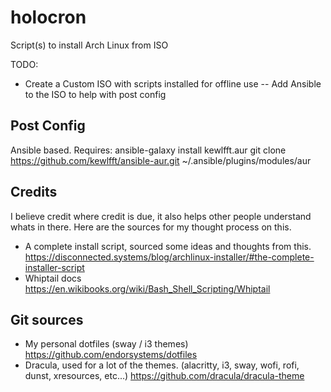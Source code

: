 # holocron
Script(s) to install Arch Linux from ISO

TODO:
- Create a Custom ISO with scripts installed for offline use
-- Add Ansible to the ISO to help with post config

## Post Config
Ansible based. Requires: ansible-galaxy install kewlfft.aur
git clone https://github.com/kewlfft/ansible-aur.git ~/.ansible/plugins/modules/aur


## Credits
I believe credit where credit is due, it also helps other people understand whats in there. Here are the sources for my thought process on this.
- A complete install script, sourced some ideas and thoughts from this.
https://disconnected.systems/blog/archlinux-installer/#the-complete-installer-script
- Whiptail docs
https://en.wikibooks.org/wiki/Bash_Shell_Scripting/Whiptail

## Git sources
- My personal dotfiles (sway / i3 themes)
https://github.com/endorsystems/dotfiles
- Dracula, used for a lot of the themes. (alacritty, i3, sway, wofi, rofi, dunst, xresources, etc...)
https://github.com/dracula/dracula-theme